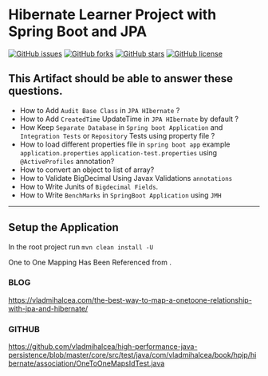 # Hibernate Learner Project with Spring Boot and JPA

[![GitHub issues](https://img.shields.io/github/issues/Akash-Mittal/commons.svg)](https://github.com/Akash-Mittal/hibernate-samples/issues)
[![GitHub forks](https://img.shields.io/github/forks/Akash-Mittal/commons.svg)](https://github.com/Akash-Mittal/hibernate-samples/network)
[![GitHub stars](https://img.shields.io/github/stars/Akash-Mittal/commons.svg)](https://github.com/Akash-Mittal/hibernate-samples/stargazers)
[![GitHub license](https://img.shields.io/github/license/Akash-Mittal/commons.svg)](https://github.com/Akash-Mittal/hibernate-samples/blob/master/LICENSE)

## This Artifact should be able to answer these questions.

* How to Add `Audit Base Class` in `JPA HIbernate` ?
* How to Add `CreatedTime` UpdateTime in `JPA HIbernate` by default ?
* How Keep `Separate Database` in `Spring boot Application` and `Integration Tests` or `Repository` Tests using property file ?
* How to load different properties file in `spring boot app` example `application.properties` `application-test.properties` using `@ActiveProfiles` annotation?
* How to convert an object to list of array?
* How to Validate BigDecimal Using Javax Validations `annotations`
* How to Write Junits of `Bigdecimal Fields`.
* How to Write `BenchMarks` in `SpringBoot Application` using `JMH`

--- 

## Setup the Application

In the root project run `mvn clean install -U`


One to One Mapping Has Been Referenced from .
### BLOG
https://vladmihalcea.com/the-best-way-to-map-a-onetoone-relationship-with-jpa-and-hibernate/
### GITHUB
https://github.com/vladmihalcea/high-performance-java-persistence/blob/master/core/src/test/java/com/vladmihalcea/book/hpjp/hibernate/association/OneToOneMapsIdTest.java
